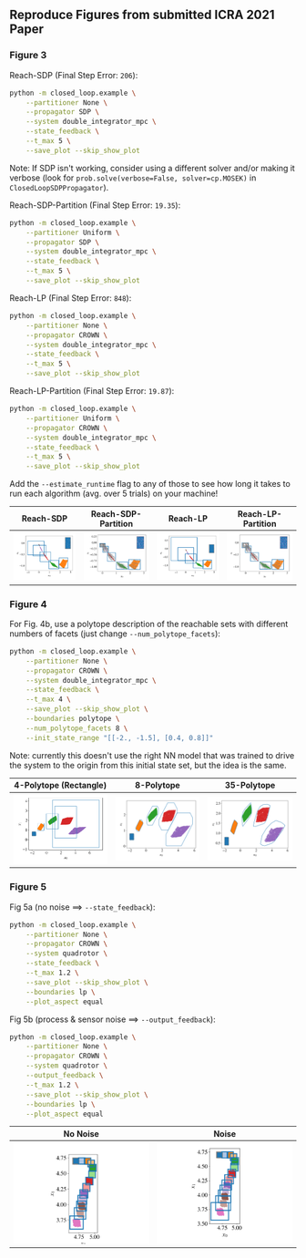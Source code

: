 ## Reproduce Figures from submitted ICRA 2021 Paper

### Figure 3

Reach-SDP (Final Step Error: `206`):
```bash
python -m closed_loop.example \
	--partitioner None \
	--propagator SDP \
	--system double_integrator_mpc \
	--state_feedback \
	--t_max 5 \
	--save_plot --skip_show_plot
```
Note: If SDP isn't working, consider using a different solver and/or making it verbose (look for `prob.solve(verbose=False, solver=cp.MOSEK)` in `ClosedLoopSDPPropagator`).

Reach-SDP-Partition (Final Step Error: `19.35`):
```bash
python -m closed_loop.example \
	--partitioner Uniform \
	--propagator SDP \
	--system double_integrator_mpc \
	--state_feedback \
	--t_max 5 \
	--save_plot --skip_show_plot
```

Reach-LP (Final Step Error: `848`):
```bash
python -m closed_loop.example \
	--partitioner None \
	--propagator CROWN \
	--system double_integrator_mpc \
	--state_feedback \
	--t_max 5 \
	--save_plot --skip_show_plot
```

Reach-LP-Partition (Final Step Error: `19.87`):
```bash
python -m closed_loop.example \
	--partitioner Uniform \
	--propagator CROWN \
	--system double_integrator_mpc \
	--state_feedback \
	--t_max 5 \
	--save_plot --skip_show_plot
```

Add the `--estimate_runtime` flag to any of those to see how long it takes to run each algorithm (avg. over 5 trials) on your machine!

Reach-SDP | Reach-SDP-Partition | Reach-LP | Reach-LP-Partition
------------ | ------------- | ------------- | -------------
![Reach-SDP](docs/_static/icra21/fig_3/double_integrator_mpc_None_SDP.png) | ![Reach-SDP-Partition](docs/_static/icra21/fig_3/double_integrator_mpc_Uniform_SDP.png) | ![Reach-LP](docs/_static/icra21/fig_3/double_integrator_mpc_None_CROWN.png) | ![Reach-LP-Partition](docs/_static/icra21/fig_3/double_integrator_mpc_Uniform_CROWN.png)

### Figure 4

For Fig. 4b, use a polytope description of the reachable sets with different numbers of facets (just change `--num_polytope_facets`):
```bash
python -m closed_loop.example \
	--partitioner None \
	--propagator CROWN \
	--system double_integrator_mpc \
	--state_feedback \
	--t_max 4 \
	--save_plot --skip_show_plot \
	--boundaries polytope \
	--num_polytope_facets 8 \
	--init_state_range "[[-2., -1.5], [0.4, 0.8]]"
```

Note: currently this doesn't use the right NN model that was trained to drive the system to the origin from this initial state set, but the idea is the same.

4-Polytope (Rectangle) | 8-Polytope | 35-Polytope
------------ | ------------- | -------------
![4-Polytope](docs/_static/icra21/fig_4/double_integrator_mpc_None_CROWN_tmax_4.0_polytope_4.png) | ![8-Polytope](docs/_static/icra21/fig_4/double_integrator_mpc_None_CROWN_tmax_4.0_polytope_8.png) | ![35-Polytope](docs/_static/icra21/fig_4/double_integrator_mpc_None_CROWN_tmax_4.0_polytope_35.png)

### Figure 5

Fig 5a (no noise ==> `--state_feedback`):
```bash
python -m closed_loop.example \
	--partitioner None \
	--propagator CROWN \
	--system quadrotor \
	--state_feedback \
	--t_max 1.2 \
	--save_plot --skip_show_plot \
	--boundaries lp \
	--plot_aspect equal
```

Fig 5b (process & sensor noise ==> `--output_feedback`):
```bash
python -m closed_loop.example \
	--partitioner None \
	--propagator CROWN \
	--system quadrotor \
	--output_feedback \
	--t_max 1.2 \
	--save_plot --skip_show_plot \
	--boundaries lp \
	--plot_aspect equal
```

No Noise | Noise
------------ | -------------
![No Noise](docs/_static/icra21/fig_5/quadrotor_None_CROWN_tmax_1.2_lp_8_state_feedback.png) | ![Noise](docs/_static/icra21/fig_5/quadrotor_None_CROWN_tmax_1.2_lp_8_output_feedback.png)

